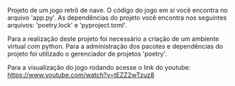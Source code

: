 Projeto de um jogo retrô de nave. O código do jogo em sí você encontra no arquivo 'app.py'. As dependências do projeto você encontra nos seguintes arquivos: 'poetry.lock' e 'pyproject.toml'.

Para a realização deste projeto foi necessário a criação de um ambiente virtual com python. Para a administração dos pacotes e dependências do projeto foi utilizado o gerenciador de projetos 'poetry'.

Para a visualização do jogo rodando acesse o link do youtube: https://www.youtube.com/watch?v=tEZZ2wTzuz8
